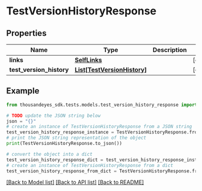 # TestVersionHistoryResponse


## Properties

Name | Type | Description | Notes
------------ | ------------- | ------------- | -------------
**links** | [**SelfLinks**](SelfLinks.md) |  | [optional] 
**test_version_history** | [**List[TestVersionHistory]**](TestVersionHistory.md) |  | [optional] 

## Example

```python
from thousandeyes_sdk.tests.models.test_version_history_response import TestVersionHistoryResponse

# TODO update the JSON string below
json = "{}"
# create an instance of TestVersionHistoryResponse from a JSON string
test_version_history_response_instance = TestVersionHistoryResponse.from_json(json)
# print the JSON string representation of the object
print(TestVersionHistoryResponse.to_json())

# convert the object into a dict
test_version_history_response_dict = test_version_history_response_instance.to_dict()
# create an instance of TestVersionHistoryResponse from a dict
test_version_history_response_from_dict = TestVersionHistoryResponse.from_dict(test_version_history_response_dict)
```
[[Back to Model list]](../README.md#documentation-for-models) [[Back to API list]](../README.md#documentation-for-api-endpoints) [[Back to README]](../README.md)


